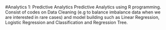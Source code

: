 #Analytics 1: Predictive Analytics
Predictive Analytics using R programming. Consist of codes on Data Cleaning (e.g to balance imbalance data when we are interested in rare cases) and model building such as Linear Regression, Logistic Regression and Classification and Regression Tree.
